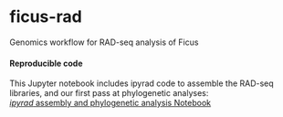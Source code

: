 # ficus-rad
Genomics workflow for RAD-seq analysis of Ficus

#### Reproducible code 
This Jupyter notebook includes ipyrad code to assemble the RAD-seq libraries, and our first pass at phylogenetic analyses:  
[*ipyrad* assembly and phylogenetic analysis Notebook](http://nbviewer.jupyter.org/github/dereneaton/ficus-rad/blob/master/Ficus_Jander_assembly.ipynb)
